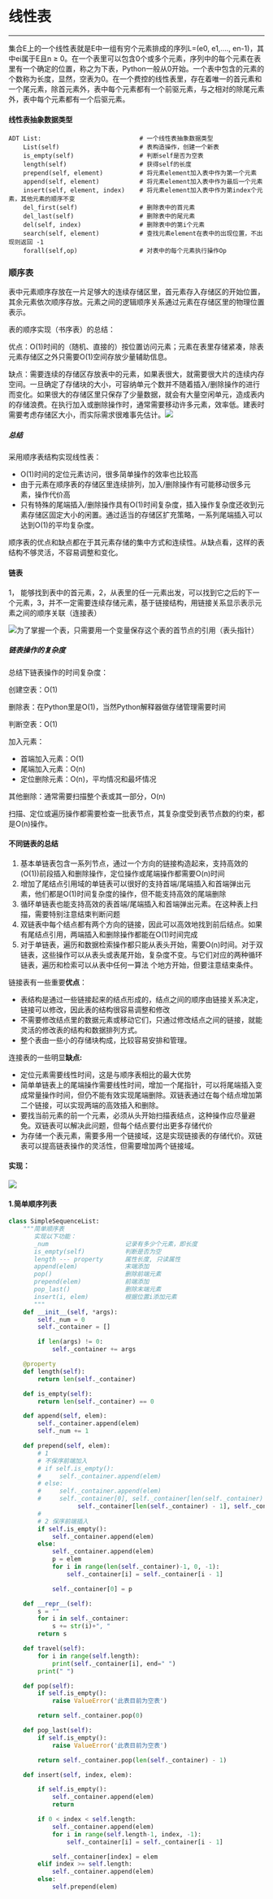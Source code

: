 # 线性表

---

集合E上的一个线性表就是E中一组有穷个元素排成的序列L=\(e0, e1,...., en-1\)，其中ei属于E且n ≥ 0。在一个表里可以包含0个或多个元素，序列中的每个元素在表里有一个确定的位置，称之为下表，Python一般从0开始。一个表中包含的元素的个数称为长度，显然，空表为0。在一个费控的线性表里，存在着唯一的首元素和一个尾元素，除首元素外，表中每个元素都有一个前驱元素，与之相对的除尾元素外，表中每个元素都有一个后驱元素。

#### 线性表抽象数据类型

```ADT
ADT List:                           # 一个线性表抽象数据类型
    List(self)                      # 表构造操作，创建一个新表
    is_empty(self)                  # 判断self是否为空表
    length(self)                    # 获得self的长度
    prepend(self, element)          # 将元素element加入表中作为第一个元素
    append(self, element)           # 将元素element加入表中作为最后一个元素
    insert(self, element, index)    # 将元素element加入表中作为第index个元素，其他元素的顺序不变
    del_first(self)                 # 删除表中的首元素
    del_last(self)                  # 删除表中的尾元素
    del(self, index)                # 删除表中的第i个元素
    search(self, element)           # 查找元素element在表中的出现位置，不出现则返回 -1
    forall(self,op)                 # 对表中的每个元素执行操作Op
```

### 顺序表

表中元素顺序存放在一片足够大的连续存储区里，首元素存入存储区的开始位置，其余元素依次顺序存放。元素之间的逻辑顺序关系通过元素在存储区里的物理位置表示。

表的顺序实现（书序表）的总结：

优点：O\(1\)时间的（随机、直接的）按位置访问元素；元素在表里存储紧凑，除表元素存储区之外只需要O\(1\)空间存放少量辅助信息。

缺点：需要连续的存储区存放表中的元素，如果表很大，就需要很大片的连续内存空间。一旦确定了存储块的大小，可容纳单元个数并不随着插入/删除操作的进行而变化。如果很大的存储区里只保存了少量数据，就会有大量空闲单元，造成表内的存储浪费。在执行加入或删除操作时，通常需要移动许多元素，效率低。建表时需要考虑存储区大小，而实际需求很难事先估计。![](/assets/shunxubiao.png)

##### 总结

采用顺序表结构实现线性表：

* O\(1\)时间的定位元素访问，很多简单操作的效率也比较高
* 由于元素在顺序表的存储区里连续排列，加入/删除操作有可能移动很多元素，操作代价高
* 只有特殊的尾端插入/删除操作具有O\(1\)时间复杂度，插入操作复杂度还收到元素存储区固定大小的闲置。通过适当的存储区扩充策略，一系列尾端插入可以达到O\(1\)的平均复杂度。

顺序表的优点和缺点都在于其元素存储的集中方式和连续性。从缺点看，这样的表结构不够灵活，不容易调整和变化。

#### 链表

1， 能够找到表中的首元素，2，从表里的任一元素出发，可以找到它之后的下一个元素，3，并不一定需要连续存储元素，基于链接结构，用链接关系显示表示元素之间的顺序关联（连接表）

![](/assets/danlianbiao.png)为了掌握一个表，只需要用一个变量保存这个表的首节点的引用（表头指针）

##### 链表操作的复杂度

总结下链表操作的时间复杂度：

创建空表：O\(1\)

删除表：在Python里是O\(1\)，当然Python解释器做存储管理需要时间

判断空表：O\(1\)

加入元素：

* 首端加入元素：O\(1\)
* 尾端加入元素：O\(n\)
* 定位删除元素：O\(n\)，平均情况和最坏情况

其他删除：通常需要扫描整个表或其一部分，O\(n\)

扫描、定位或遍历操作都需要检查一批表节点，其复杂度受到表节点数的约束，都是O\(n\)操作。

#### 不同链表的总结

1. 基本单链表包含一系列节点，通过一个方向的链接构造起来，支持高效的\(O\(1\)\)前段插入和删除操作，定位操作或尾端操作都需要O\(n\)时间
2. 增加了尾结点引用域的单链表可以很好的支持首端/尾端插入和首端弹出元素，他们都是O\(1\)时间复杂度的操作，但不能支持高效的尾端删除
3. 循环单链表也能支持高效的表首端/尾端插入和首端弹出元素。在这种表上扫描，需要特别注意结束判断问题
4. 双链表中每个结点都有两个方向的链接，因此可以高效地找到前后结点。如果有尾结点引用，两端插入和删除操作都能在O\(1\)时间完成
5. 对于单链表，遍历和数据检索操作都只能从表头开始，需要O\(n\)时间。对于双链表，这些操作可以从表头或表尾开始，复杂度不变。与它们对应的两种循环链表，遍历和检索可以从表中任何一算法 个地方开始，但要注意结束条件。

链接表有一些重要**优点**：

* 表结构是通过一些链接起来的结点形成的，结点之间的顺序由链接关系决定，链接可以修改，因此表的结构很容易调整和修改
* 不需要修改结点里的数据元素或移动它们，只通过修改结点之间的链接，就能灵活的修改表的结构和数据排列方式。
* 整个表由一些小的存储块构成，比较容易安排和管理。

连接表的一些明显**缺点:**

* 定位元素需要线性时间，这是与顺序表相比的最大优势
* 简单单链表上的尾端操作需要线性时间，增加一个尾指针，可以将尾端插入变成常量操作时间，但仍不能有效实现尾端删除。双链表通过在每个结点增加第二个链接，可以实现两端的高效插入和删除。
* 要找当前元素的前一个元素，必须从头开始扫描表结点，这种操作应尽量避免。双链表可以解决此问题，但每个结点要付出更多存储代价
* 为存储一个表元素，需要多用一个链接域，这是实现链接表的存储代价。双链表可以提高链表操作的灵活性，但需要增加两个链接域。

#### 实现：

![](/assets/shuxubiaoandlianbiao.PNG)

#### 1.简单顺序列表

```py
class SimpleSequenceList:
    """简单顺序表
       实现以下功能：
       _num                     记录有多少个元素，即长度
       is_empty(self)           判断是否为空
       length --- property      属性长度, 只读属性
       append(elem)             末端添加
       pop()                    删除前端元素
       prepend(elem)            前端添加
       pop_last()               删除末端元素
       insert(i, elem)          根据位置i添加元素
       """
    def __init__(self, *args):
        self._num = 0
        self._container = []

        if len(args) != 0:
            self._container += args

    @property
    def length(self):
        return len(self._container)

    def is_empty(self):
        return len(self._container) == 0

    def append(self, elem):
        self._container.append(elem)
        self._num += 1

    def prepend(self, elem):
        # 1
        # 不保序前端加入
        # if self.is_empty():
        #     self._container.append(elem)
        # else:
        #     self._container.append(elem)
        #     self._container[0], self._container[len(self._container) - 1] = \
                   self._container[len(self._container) - 1], self._container[0]
        #
        # 2 保序前端插入
        if self.is_empty():
            self._container.append(elem)
        else:
            self._container.append(elem)
            p = elem
            for i in range(len(self._container)-1, 0, -1):
                self._container[i] = self._container[i - 1]

            self._container[0] = p

    def __repr__(self):
        s = ""
        for i in self._container:
            s += str(i)+", "
        return s

    def travel(self):
        for i in range(self.length):
            print(self._container[i], end=" ")
        print(" ")

    def pop(self):
        if self.is_empty():
            raise ValueError('此表目前为空表')

        return self._container.pop(0)

    def pop_last(self):
        if self.is_empty():
            raise ValueError('此表目前为空表')

        return self._container.pop(len(self._container) - 1)

    def insert(self, index, elem):

        if self.is_empty():
            self._container.append(elem)
            return

        if 0 < index < self.length:
            self._container.append(elem)
            for i in range(self.length-1, index, -1):
                self._container[i] = self._container[i - 1]

            self._container[index] = elem
        elif index >= self.length:
            self._container.append(elem)
        else:
            self.prepend(elem)
```



